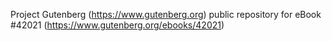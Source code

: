 Project Gutenberg (https://www.gutenberg.org) public repository for eBook #42021 (https://www.gutenberg.org/ebooks/42021)
